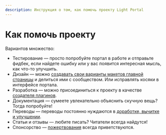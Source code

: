 ```yaml
---
description: Инструкция о том, как помочь проекту Light Portal
---
```


# Как помочь проекту

Вариантов множество:

- Тестирование — просто попробуйте портал в работе и отправьте фидбек, если найдете ошибку или у вас появится интересная мысль, как что-то улучшить.
- Дизайн — можно [создавать свои варианты макетов главной страницы](./create-layout.md) и делиться ими с сообществом. Или исправлять косяки в интерфейсе портала.
- Разработка — можно присоединиться к проекту в качестве [создателя плагинов](../plugins/create-new.md).
- Документация — сумеете увлекательно объяснить скучную вещь? Тогда попробуйте!
- Переводы — переводы постоянно нуждаются в [доработке, вычитке и улучшении](https://ru.crowdin.com/project/light-portal).
- Статьи и отзывы — любите писать? Читатели всегда найдутся!
- Спонсорство — [пожертвования](https://qiwi.com/n/DRAGOMANO) всегда приветствуются.

